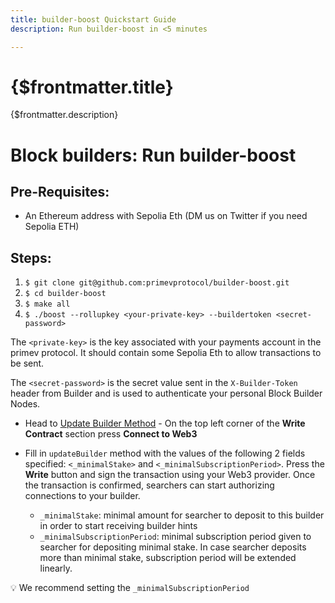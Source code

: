 ```yaml
---
title: builder-boost Quickstart Guide
description: Run builder-boost in <5 minutes

---
```


# {$frontmatter.title}

{$frontmatter.description}
# Block builders: Run builder-boost

## Pre-Requisites:

- An Ethereum address with Sepolia Eth (DM us on Twitter if you need Sepolia ETH)

## Steps:

1. `$ git clone git@github.com:primevprotocol/builder-boost.git`
2. `$ cd builder-boost`
3. `$ make all`
4. `$ ./boost --rollupkey <your-private-key> --buildertoken <secret-password>`

The `<private-key>` is the key associated with your payments account in the primev protocol. It should contain some Sepolia Eth to allow transactions to be sent.

The `<secret-password>` is the secret value sent in the `X-Builder-Token` header from Builder and is used to authenticate your personal Block Builder Nodes.

- Head to [Update Builder Method](https://sepolia.etherscan.io/address/0x6e100446995f4456773Cd3e96FA201266c44d4B8#writeContract#F4) - On the top left corner of the **Write Contract** section press **Connect to Web3**
- Fill in `updateBuilder` method with the values of the following 2 fields specified: `<_minimalStake>` and `<_minimalSubscriptionPeriod>`. Press the **Write** button and sign the transaction using your Web3 provider. Once the transaction is confirmed, searchers can start authorizing connections to your builder.

  - `_minimalStake`: minimal amount for searcher to deposit to this builder in order to start receiving builder hints
  - `_minimalSubscriptionPeriod`: minimal subscription period given to searcher for depositing minimal stake. In case searcher deposits more than minimal stake, subscription period will be extended linearly.

💡 We recommend setting the `_minimalSubscriptionPeriod`
